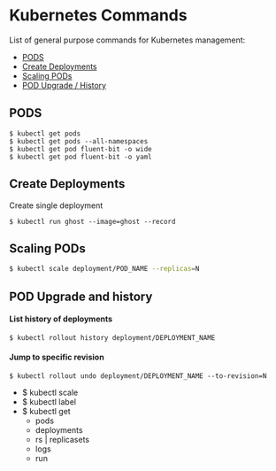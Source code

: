 # Kubernetes Commands

List of general purpose commands for Kubernetes management:

- [PODS](#pods)
- [Create Deployments](#create-deployments)
- [Scaling PODs](#scaling-pods)
- [POD Upgrade / History](#pod-upgrade-and-history)

## PODS

```
$ kubectl get pods
$ kubectl get pods --all-namespaces
$ kubectl get pod fluent-bit -o wide
$ kubectl get pod fluent-bit -o yaml
```

## Create Deployments

Create single deployment

```
$ kubectl run ghost --image=ghost --record
```

## Scaling PODs

```bash
$ kubectl scale deployment/POD_NAME --replicas=N
```

## POD Upgrade and history

#### List history of deployments

```
$ kubectl rollout history deployment/DEPLOYMENT_NAME
```

#### Jump to specific revision

```
$ kubectl rollout undo deployment/DEPLOYMENT_NAME --to-revision=N
```
- $ kubectl scale
- $ kubectl label
- $ kubectl get 
  - pods
  - deployments
  - rs | replicasets
  - logs
  - run 

